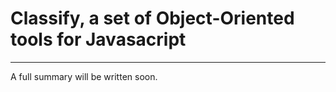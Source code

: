 Classify, a set of Object-Oriented tools for Javasacript
======================================================

---

A full summary will be written soon.
